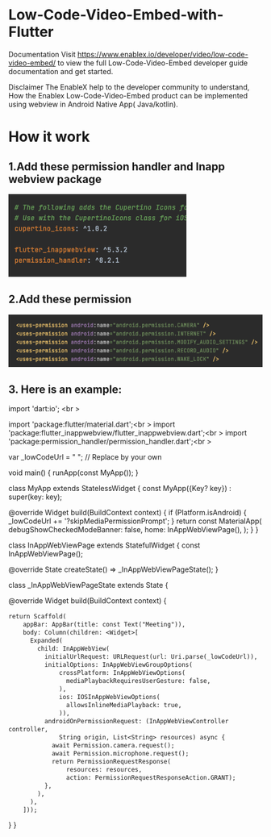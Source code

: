 # Low-Code-Video-Embed-with-Flutter

Documentation
Visit https://www.enablex.io/developer/video/low-code-video-embed/ to view the full Low-Code-Video-Embed developer guide documentation and get started.

Disclaimer
The EnableX help to the developer community to understand, How the Enablex Low-Code-Video-Embed product can be implemented using webview in Android Native App( Java/kotlin).


# How it work

## 1.Add  these  permission handler and Inapp webview package

![GitHub Logo](/images/package.png)

 ## 2.Add  these  permission

![GitHub Logo](/images/permission.png)


 ## 3. Here is an example:

import 'dart:io'; <br \>

import 'package:flutter/material.dart';<br \>
import 'package:flutter_inappwebview/flutter_inappwebview.dart';<br \>
import 'package:permission_handler/permission_handler.dart';<br \>

var _lowCodeUrl = " "; // Replace by your own

void main() {
runApp(const MyApp());
}

class MyApp extends StatelessWidget {
const MyApp({Key? key}) : super(key: key);

@override
Widget build(BuildContext context) {
if (Platform.isAndroid) {
_lowCodeUrl += '?skipMediaPermissionPrompt';
}
return const MaterialApp(
debugShowCheckedModeBanner: false,
home: InAppWebViewPage(),
);
}
}

class InAppWebViewPage extends StatefulWidget {
const InAppWebViewPage();

@override
State<InAppWebViewPage> createState() => _InAppWebViewPageState();
}

class _InAppWebViewPageState extends State<InAppWebViewPage> {


@override
Widget build(BuildContext context) {

    return Scaffold(
        appBar: AppBar(title: const Text("Meeting")),
        body: Column(children: <Widget>[
          Expanded(
            child: InAppWebView(
              initialUrlRequest: URLRequest(url: Uri.parse(_lowCodeUrl)),
              initialOptions: InAppWebViewGroupOptions(
                  crossPlatform: InAppWebViewOptions(
                    mediaPlaybackRequiresUserGesture: false,
                  ),
                  ios: IOSInAppWebViewOptions(
                    allowsInlineMediaPlayback: true,
                  )),
              androidOnPermissionRequest: (InAppWebViewController controller,
                  String origin, List<String> resources) async {
                await Permission.camera.request();
                await Permission.microphone.request();
                return PermissionRequestResponse(
                    resources: resources,
                    action: PermissionRequestResponseAction.GRANT);
              },
            ),
          ),
        ]));
}
}






